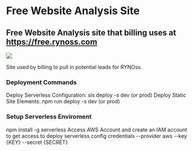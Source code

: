 # Free Website Analysis Site
## Free Website Analysis site that billing uses at https://free.rynoss.com
<img src="https://img.shields.io/badge/Version-1.0.0.b2-blue.svg" />

Site used by billing to pull in potential leads for RYNOss.


### Deployment Commands
Deploy Serverless Configuration: sls deploy -s dev (or prod)
Deploy Static Site Elements: npm run deploy -s dev (or prod)


### Setup Serverless Enviroment
npm install -g serverless
Access AWS Account and create an IAM account to get access to deploy
serverless config credentials --provider aws --key {KEY} --secret {SECRET}
